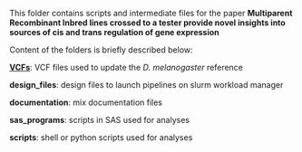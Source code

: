 This folder contains scripts and intermediate files for the paper **Multiparent Recombinant Inbred lines crossed to a tester provide novel insights into sources of cis and trans regulation of gene expression**

Content of the folders is briefly described below:

[**VCFs**](./VCFs): VCF files used to update the *D. melanogaster* reference

**design_files**: design files to launch pipelines on slurm workload manager

**documentation**: mix documentation files

**sas_programs**: scripts in SAS used for analyses

**scripts**: shell or python scripts used for analyses
